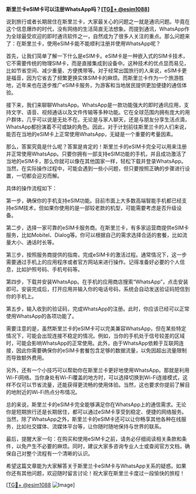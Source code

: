 **斯里兰卡eSIM卡可以注册WhatsApp吗？[[TG💪+ @esim1088](https://t.me/s/esim1088)]**

说到旅行或者长期居住在斯里兰卡，大家最关心的问题之一就是通讯问题。毕竟在这个信息爆炸的时代，没有网络的生活简直无法想象。而提到通讯，WhatsApp作为全球最受欢迎的即时通讯软件之一，自然成为了很多人关注的重点。那么问题来了：在斯里兰卡，使用eSIM卡能不能顺利注册并使用WhatsApp呢？

首先，让我们简单了解一下什么是eSIM卡。eSIM卡是一种嵌入式的SIM卡技术，它不需要传统的物理SIM卡，而是直接集成到设备中。这种技术的优点显而易见，比如节省空间、减少重量、方便携带等。对于经常出国旅行的人来说，eSIM卡更是福音，因为它省去了频繁更换实体SIM卡的麻烦。而斯里兰卡作为一个旅游胜地，近年来也在逐步推广eSIM卡服务，为游客和当地居民提供更加便捷的通信体验。

接下来，我们来聊聊WhatsApp。WhatsApp是一款功能强大的即时通讯应用，支持文字、语音、视频通话以及文件传输等多种功能。它在全球范围内拥有庞大的用户群体，几乎可以说是无处不在。无论是与家人聊天，还是与朋友分享生活点滴，WhatsApp都扮演着不可或缺的角色。因此，对于计划前往斯里兰卡的人们来说，能否在当地的eSIM卡上正常使用WhatsApp，无疑是一个重要的考量因素。

那么，答案究竟是什么呢？答案是肯定的！斯里兰卡的eSIM卡完全可以用来注册并正常使用WhatsApp。只要你拥有一部支持eSIM功能的手机，并且成功激活了当地的eSIM卡，那么你就可以像在其他国家一样，轻松下载并登录WhatsApp。当然，在实际操作过程中，可能会遇到一些小问题，但只要按照正确的步骤进行设置，一切都会迎刃而解。

具体的操作流程如下：

第一步，确保你的手机支持eSIM功能。目前市面上大多数高端智能手机都已经支持eSIM技术，但如果你使用的是一部较老款的机型，可能需要考虑是否升级设备。

第二步，选择一家可靠的eSIM卡服务商。在斯里兰卡，有多家运营商提供eSIM卡服务，比如Mobitel、Dialog等。你可以根据自己的需求选择合适的套餐，比如流量大小、通话时长等。

第三步，按照服务商提供的指南，完成eSIM卡的激活过程。通常情况下，这一步需要通过手机上的应用程序或者官方网站来进行操作。记得准备好必要的个人信息，比如护照号码、手机号码等。

第四步，下载并安装WhatsApp。在手机的应用商店搜索“WhatsApp”，点击安装即可。安装完成后，打开应用并输入你的电话号码，系统会自动发送验证码短信到你的手机上。

第五步，输入收到的验证码，完成WhatsApp的注册。此时，你应该已经可以正常使用WhatsApp的各项功能了。

需要注意的是，虽然斯里兰卡的eSIM卡可以完美兼容WhatsApp，但在某些特定情况下，可能会出现连接不稳定的情况。例如，当你的手机处于信号较差的区域时，可能会影响WhatsApp的正常使用。此外，由于WhatsApp依赖于互联网连接，因此你需要确保你的eSIM卡套餐包含足够的数据流量，以免因超出流量限制而导致额外费用。

另外，还有一个小技巧可以帮助你在斯里兰卡更好地使用WhatsApp。那就是利用Wi-Fi网络。当你身处有Wi-Fi覆盖的地方时，可以选择切换到Wi-Fi连接模式，这样不仅可以节省流量，还能获得更流畅的使用体验。当然，这也要求你提前了解目的地附近的Wi-Fi热点分布情况。

总的来说，斯里兰卡的eSIM卡完全能够满足你在WhatsApp上的通信需求。无论你是短期旅行还是长期居住，都可以通过eSIM卡享受到稳定、便捷的网络服务。当然，除了WhatsApp之外，斯里兰卡的eSIM卡还可以让你畅享其他各种在线服务，比如社交媒体、流媒体平台等，让你随时随地保持与世界的联系。

最后，提醒大家一句：在购买和使用eSIM卡之前，请务必仔细阅读相关条款和条件，以免产生不必要的麻烦。同时，建议大家多咨询专业人士或查阅官方文档，确保自己对整个流程有一个清晰的认识。

希望这篇文章能为大家解答关于斯里兰卡eSIM卡与WhatsApp关系的疑惑。如果你还有其他问题，欢迎随时留言讨论！祝大家在斯里兰卡度过一段愉快的旅程！

[[TG💪+ @esim1088](https://t.me/s/esim1088) ![Image](https://i.postimg.cc/4NQfJmqS/Snipaste-2025-05-13-00-14-12.png)]